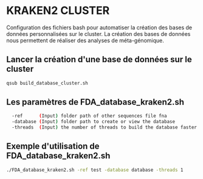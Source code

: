 # KRAKEN2 CLUSTER
Configuration des fichiers bash pour automatiser la création des bases de données personnalisées sur le cluster. La création des bases de données nous permettent de réaliser des analyses de méta-génomique.

## Lancer la création d'une base de données sur le cluster
```bash
qsub build_database_cluster.sh
```

## Les paramètres de FDA_database_kraken2.sh
```bash
  -ref      (Input) folder path of other sequences file fna                                               *FILE: sequences.fna
  -database (Input) folder path to create or view the database                                            *DIR: database
  -threads  (Input) the number of threads to build the database faster                                   *INT: 6
```

## Exemple d'utilisation de FDA_database_kraken2.sh
```bash
./FDA_database_kraken2.sh -ref test -database database -threads 1
```